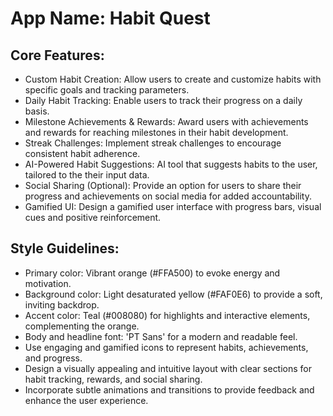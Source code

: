 # **App Name**: Habit Quest

## Core Features:

- Custom Habit Creation: Allow users to create and customize habits with specific goals and tracking parameters.
- Daily Habit Tracking: Enable users to track their progress on a daily basis.
- Milestone Achievements & Rewards: Award users with achievements and rewards for reaching milestones in their habit development.
- Streak Challenges: Implement streak challenges to encourage consistent habit adherence.
- AI-Powered Habit Suggestions: AI tool that suggests habits to the user, tailored to the their input data.
- Social Sharing (Optional): Provide an option for users to share their progress and achievements on social media for added accountability.
- Gamified UI: Design a gamified user interface with progress bars, visual cues and positive reinforcement.

## Style Guidelines:

- Primary color: Vibrant orange (#FFA500) to evoke energy and motivation.
- Background color: Light desaturated yellow (#FAF0E6) to provide a soft, inviting backdrop.
- Accent color: Teal (#008080) for highlights and interactive elements, complementing the orange.
- Body and headline font: 'PT Sans' for a modern and readable feel.
- Use engaging and gamified icons to represent habits, achievements, and progress.
- Design a visually appealing and intuitive layout with clear sections for habit tracking, rewards, and social sharing.
- Incorporate subtle animations and transitions to provide feedback and enhance the user experience.